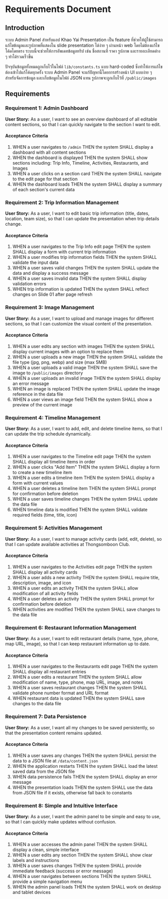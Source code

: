 # Requirements Document

## Introduction

ระบบ Admin Panel สำหรับแอป Khao Yai Presentation เป็น feature ที่ช่วยให้ผู้ใช้สามารถแก้ไขข้อมูลและรูปภาพที่แสดงใน slide presentation ได้ง่าย ๆ ผ่านหน้า web โดยไม่ต้องแก้ไขโค้ดโดยตรง ระบบนี้จะช่วยให้การอัพเดทข้อมูลทริป เช่น ชื่อสถานที่ ราคา รูปภาพ และรายละเอียดต่าง ๆ ทำได้รวดเร็วขึ้น

ปัจจุบันข้อมูลทั้งหมดถูกเก็บไว้ในไฟล์ `lib/constants.ts` แบบ hard-coded ซึ่งทำให้การแก้ไขต้องเข้าไปแก้โค้ดทุกครั้ง ระบบ Admin Panel จะแก้ปัญหานี้โดยการสร้างหน้า UI แบบง่าย ๆ สำหรับจัดการข้อมูล และเก็บข้อมูลในไฟล์ JSON แทน รูปภาพจะถูกเก็บไว้ที่ `/public/images`

## Requirements

### Requirement 1: Admin Dashboard

**User Story:** As a user, I want to see an overview dashboard of all editable content sections, so that I can quickly navigate to the section I want to edit.

#### Acceptance Criteria

1. WHEN a user navigates to `/admin` THEN the system SHALL display a dashboard with all content sections
2. WHEN the dashboard is displayed THEN the system SHALL show sections including: Trip Info, Timeline, Activities, Restaurants, and Images
3. WHEN a user clicks on a section card THEN the system SHALL navigate to the edit page for that section
4. WHEN the dashboard loads THEN the system SHALL display a summary of each section's current data

### Requirement 2: Trip Information Management

**User Story:** As a user, I want to edit basic trip information (title, dates, location, team size), so that I can update the presentation when trip details change.

#### Acceptance Criteria

1. WHEN a user navigates to the Trip Info edit page THEN the system SHALL display a form with current trip information
2. WHEN a user modifies trip information fields THEN the system SHALL validate the input data
3. WHEN a user saves valid changes THEN the system SHALL update the data and display a success message
4. WHEN a user saves invalid data THEN the system SHALL display validation errors
5. WHEN trip information is updated THEN the system SHALL reflect changes on Slide 01 after page refresh

### Requirement 3: Image Management

**User Story:** As a user, I want to upload and manage images for different sections, so that I can customize the visual content of the presentation.

#### Acceptance Criteria

1. WHEN a user edits any section with images THEN the system SHALL display current images with an option to replace them
2. WHEN a user uploads a new image THEN the system SHALL validate the file type (jpg, png, webp) and size (max 5MB)
3. WHEN a user uploads a valid image THEN the system SHALL save the image to `/public/images` directory
4. WHEN a user uploads an invalid image THEN the system SHALL display an error message
5. WHEN an image is replaced THEN the system SHALL update the image reference in the data file
6. WHEN a user views an image field THEN the system SHALL show a preview of the current image

### Requirement 4: Timeline Management

**User Story:** As a user, I want to add, edit, and delete timeline items, so that I can update the trip schedule dynamically.

#### Acceptance Criteria

1. WHEN a user navigates to the Timeline edit page THEN the system SHALL display all timeline items in order
2. WHEN a user clicks "Add Item" THEN the system SHALL display a form to create a new timeline item
3. WHEN a user edits a timeline item THEN the system SHALL display a form with current values
4. WHEN a user deletes a timeline item THEN the system SHALL prompt for confirmation before deletion
5. WHEN a user saves timeline changes THEN the system SHALL update the data file
6. WHEN timeline data is modified THEN the system SHALL validate required fields (time, title, icon)

### Requirement 5: Activities Management

**User Story:** As a user, I want to manage activity cards (add, edit, delete), so that I can update available activities at Thongsomboon Club.

#### Acceptance Criteria

1. WHEN a user navigates to the Activities edit page THEN the system SHALL display all activity cards
2. WHEN a user adds a new activity THEN the system SHALL require title, description, image, and icon
3. WHEN a user edits an activity THEN the system SHALL allow modification of all activity fields
4. WHEN a user deletes an activity THEN the system SHALL prompt for confirmation before deletion
5. WHEN activities are modified THEN the system SHALL save changes to the data file

### Requirement 6: Restaurant Information Management

**User Story:** As a user, I want to edit restaurant details (name, type, phone, map URL, image), so that I can keep restaurant information up to date.

#### Acceptance Criteria

1. WHEN a user navigates to the Restaurants edit page THEN the system SHALL display all restaurant entries
2. WHEN a user edits a restaurant THEN the system SHALL allow modification of name, type, phone, map URL, image, and notes
3. WHEN a user saves restaurant changes THEN the system SHALL validate phone number format and URL format
4. WHEN restaurant data is updated THEN the system SHALL save changes to the data file

### Requirement 7: Data Persistence

**User Story:** As a user, I want all my changes to be saved persistently, so that the presentation content remains updated.

#### Acceptance Criteria

1. WHEN a user saves any changes THEN the system SHALL persist the data to a JSON file at `/data/content.json`
2. WHEN the application restarts THEN the system SHALL load the latest saved data from the JSON file
3. WHEN data persistence fails THEN the system SHALL display an error message
4. WHEN the presentation loads THEN the system SHALL use the data from JSON file if it exists, otherwise fall back to constants

### Requirement 8: Simple and Intuitive Interface

**User Story:** As a user, I want the admin panel to be simple and easy to use, so that I can quickly make updates without confusion.

#### Acceptance Criteria

1. WHEN a user accesses the admin panel THEN the system SHALL display a clean, simple interface
2. WHEN a user edits any section THEN the system SHALL show clear labels and instructions
3. WHEN a user saves changes THEN the system SHALL provide immediate feedback (success or error message)
4. WHEN a user navigates between sections THEN the system SHALL provide a simple navigation menu
5. WHEN the admin panel loads THEN the system SHALL work on desktop and tablet devices
